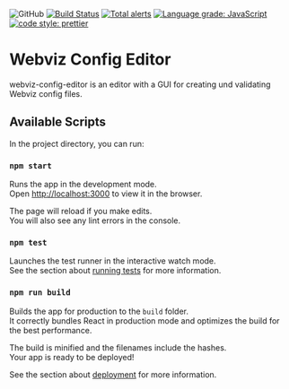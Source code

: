 ![GitHub](https://img.shields.io/github/license/equinor/webviz-config-editor)
[![Build Status](https://github.com/equinor/webviz-config-editor/workflows/webviz-config-editor/badge.svg)](https://github.com/equinor/webviz-config-editor/actions?query=branch%3Amaster)
[![Total alerts](https://img.shields.io/lgtm/alerts/g/equinor/webviz-config-editor.svg?logo=lgtm&logoWidth=18)](https://lgtm.com/projects/g/equinor/webviz-config-editor/alerts/)
[![Language grade: JavaScript](https://img.shields.io/lgtm/grade/javascript/g/equinor/webviz-config-editor.svg?logo=lgtm&logoWidth=18)](https://lgtm.com/projects/g/equinor/webviz-config-editor/context:javascript)
[![code style: prettier](https://img.shields.io/badge/code_style-prettier%20%28JavaScript%29-ff69b4.svg)](https://github.com/prettier/prettier)

# Webviz Config Editor

webviz-config-editor is an editor with a GUI for creating und validating Webviz config files.

## Available Scripts

In the project directory, you can run:

### `npm start`

Runs the app in the development mode.\
Open [http://localhost:3000](http://localhost:3000) to view it in the browser.

The page will reload if you make edits.\
You will also see any lint errors in the console.

### `npm test`

Launches the test runner in the interactive watch mode.\
See the section about [running tests](https://facebook.github.io/create-react-app/docs/running-tests) for more information.

### `npm run build`

Builds the app for production to the `build` folder.\
It correctly bundles React in production mode and optimizes the build for the best performance.

The build is minified and the filenames include the hashes.\
Your app is ready to be deployed!

See the section about [deployment](https://facebook.github.io/create-react-app/docs/deployment) for more information.
